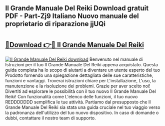 ## Il Grande Manuale Del Reiki Download gratuit PDF - Part-Zj9 Italiano Nuovo manuale del proprietario di riparazione jjUQi

# <h2><a href="http://df991c.blite.top/?on=Il+Grande+Manuale+Del+Reiki">🔗Download 👉🔴 Il Grande Manuale Del Reiki</a></h2>

[![Il Grande Manuale Del Reiki download](https://i.imgur.com/lujVjoI.png)](http://df991c.blite.top/?on=Il+Grande+Manuale+Del+Reiki)
Benvenuto nel manuale di Istruzioni per il tuo Il Grande Manuale Del Reiki appena acquistato. Questa guida completa ha lo scopo di aiutarti a diventare un utente esperto del tuo Prodotto fornendo una spiegazione dettagliata delle sue caratteristiche, funzioni e vantaggi. Troverai istruzioni chiare per L'installazione, L'uso, la manutenzione e la risoluzione dei problemi. Grazie per aver scelto noi! Divertiti ad esplorare le possibilità con il tuo nuovo Il Grande Manuale Del Reiki! Con funzionalità come L'elenco delle funzioni, il tuo nuovo REDDDDDDD semplifica le tue attività. Partiamo dal presupposto che Il Grande Manuale Del Reiki sia stata una guida cruciale nel tuo viaggio verso la padronanza dell'utilizzo del tuo nuovo dispositivo. In caso di domande o dubbi, contattare il nostro team di supporto.
